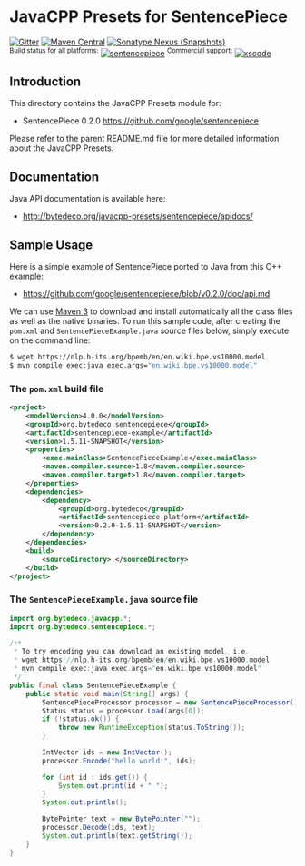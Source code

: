 JavaCPP Presets for SentencePiece
=================================

[![Gitter](https://badges.gitter.im/bytedeco/javacpp.svg)](https://gitter.im/bytedeco/javacpp) [![Maven Central](https://maven-badges.herokuapp.com/maven-central/org.bytedeco/sentencepiece/badge.svg)](https://maven-badges.herokuapp.com/maven-central/org.bytedeco/sentencepiece) [![Sonatype Nexus (Snapshots)](https://img.shields.io/nexus/s/https/oss.sonatype.org/org.bytedeco/sentencepiece.svg)](http://bytedeco.org/builds/)  
<sup>Build status for all platforms:</sup> [![sentencepiece](https://github.com/bytedeco/javacpp-presets/workflows/sentencepiece/badge.svg)](https://github.com/bytedeco/javacpp-presets/actions?query=workflow%3Asentencepiece)  <sup>Commercial support:</sup> [![xscode](https://img.shields.io/badge/Available%20on-xs%3Acode-blue?style=?style=plastic&logo=appveyor&logo=data:image/png;base64,iVBORw0KGgoAAAANSUhEUgAAAEAAAABACAMAAACdt4HsAAAAGXRFWHRTb2Z0d2FyZQBBZG9iZSBJbWFnZVJlYWR5ccllPAAAAAZQTFRF////////VXz1bAAAAAJ0Uk5T/wDltzBKAAAAlUlEQVR42uzXSwqAMAwE0Mn9L+3Ggtgkk35QwcnSJo9S+yGwM9DCooCbgn4YrJ4CIPUcQF7/XSBbx2TEz4sAZ2q1RAECBAiYBlCtvwN+KiYAlG7UDGj59MViT9hOwEqAhYCtAsUZvL6I6W8c2wcbd+LIWSCHSTeSAAECngN4xxIDSK9f4B9t377Wd7H5Nt7/Xz8eAgwAvesLRjYYPuUAAAAASUVORK5CYII=)](https://xscode.com/bytedeco/javacpp-presets)


Introduction
------------
This directory contains the JavaCPP Presets module for:

 * SentencePiece 0.2.0  https://github.com/google/sentencepiece

Please refer to the parent README.md file for more detailed information about the JavaCPP Presets.


Documentation
-------------
Java API documentation is available here:

 * http://bytedeco.org/javacpp-presets/sentencepiece/apidocs/


Sample Usage
------------
Here is a simple example of SentencePiece ported to Java from this C++ example:

 * https://github.com/google/sentencepiece/blob/v0.2.0/doc/api.md

We can use [Maven 3](http://maven.apache.org/) to download and install automatically all the class files as well as the native binaries. To run this sample code, after creating the `pom.xml` and `SentencePieceExample.java` source files below, simply execute on the command line:
```bash
$ wget https://nlp.h-its.org/bpemb/en/en.wiki.bpe.vs10000.model
$ mvn compile exec:java exec.args="en.wiki.bpe.vs10000.model"
```

### The `pom.xml` build file
```xml
<project>
    <modelVersion>4.0.0</modelVersion>
    <groupId>org.bytedeco.sentencepiece</groupId>
    <artifactId>sentencepiece-example</artifactId>
    <version>1.5.11-SNAPSHOT</version>
    <properties>
        <exec.mainClass>SentencePieceExample</exec.mainClass>
        <maven.compiler.source>1.8</maven.compiler.source>
        <maven.compiler.target>1.8</maven.compiler.target>
    </properties>
    <dependencies>
        <dependency>
            <groupId>org.bytedeco</groupId>
            <artifactId>sentencepiece-platform</artifactId>
            <version>0.2.0-1.5.11-SNAPSHOT</version>
        </dependency>
    </dependencies>
    <build>
        <sourceDirectory>.</sourceDirectory>
    </build>
</project>
```

### The `SentencePieceExample.java` source file
```java
import org.bytedeco.javacpp.*;
import org.bytedeco.sentencepiece.*;

/**
 * To try encoding you can download an existing model, i.e.
 * wget https://nlp.h-its.org/bpemb/en/en.wiki.bpe.vs10000.model
 * mvn compile exec:java exec.args="en.wiki.bpe.vs10000.model"
 */
public final class SentencePieceExample {
    public static void main(String[] args) {
        SentencePieceProcessor processor = new SentencePieceProcessor();
        Status status = processor.Load(args[0]);
        if (!status.ok()) {
            throw new RuntimeException(status.ToString());
        }

        IntVector ids = new IntVector();
        processor.Encode("hello world!", ids);

        for (int id : ids.get()) {
            System.out.print(id + " ");
        }
        System.out.println();

        BytePointer text = new BytePointer("");
        processor.Decode(ids, text);
        System.out.println(text.getString());
    }
}
```
